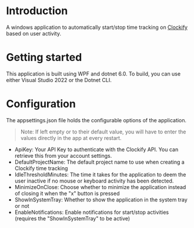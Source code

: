 # Introduction
A windows application to automatically start/stop time tracking on [Clockify](https://clockify.me/) based on user activity.

# Getting started
This application is built using WPF and dotnet 6.0. To build, you can use either Visual Studio 2022 or the Dotnet CLI.

# Configuration
The appsettings.json file holds the configurable options of the application. 
> Note: If left empty or to their default value, you will have to enter the values directly in the app at every restart.
* ApiKey: Your API Key to authenticate with the Clockify API. You can retrieve this from your account settings.
* DefaultProjectName: The default project name to use when creating a Clockify time tracking
* IdleThresholdMinutes: The time it takes for the application to deem the user inactive if no mouse or keyboard activity has been detected.
* MinimizeOnClose: Choose whether to minimize the application instead of closing it when the "x" button is pressed
* ShowInSystemTray: Whether to show the application in the system tray or not
* EnableNotifications: Enable notifications for start/stop activities (requires the "ShowInSystemTray" to be active)